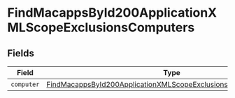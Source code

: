 # FindMacappsById200ApplicationXMLScopeExclusionsComputers


## Fields

| Field                                                                                                                                                           | Type                                                                                                                                                            | Required                                                                                                                                                        | Description                                                                                                                                                     |
| --------------------------------------------------------------------------------------------------------------------------------------------------------------- | --------------------------------------------------------------------------------------------------------------------------------------------------------------- | --------------------------------------------------------------------------------------------------------------------------------------------------------------- | --------------------------------------------------------------------------------------------------------------------------------------------------------------- |
| `computer`                                                                                                                                                      | [FindMacappsById200ApplicationXMLScopeExclusionsComputersComputer](../../models/operations/findmacappsbyid200applicationxmlscopeexclusionscomputerscomputer.md) | :heavy_minus_sign:                                                                                                                                              | N/A                                                                                                                                                             |